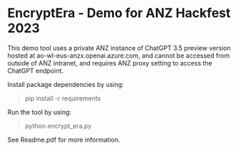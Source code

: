 # EncryptEra - Demo for ANZ Hackfest 2023

This demo tool uses a private ANZ instance of ChatGPT 3.5 preview version hosted at ao-wl-eus-anzx.openai.azure.com, and cannot be accessed from outside of ANZ intranet, and requires ANZ proxy setting to access the ChatGPT endpoint.

Install package dependencies by using:
> pip install -r requirements

Run the tool by using:
> python encrypt_era.py

See Readme.pdf for more information.